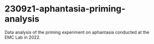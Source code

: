 # 2309z1-aphantasia-priming-analysis
 Data analysis of the priming experiment on aphantasia conducted at the EMC Lab in 2022.
